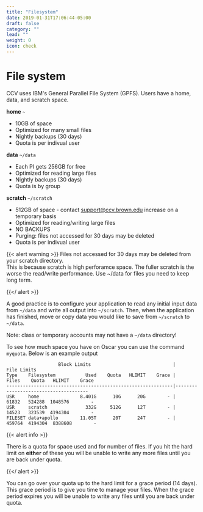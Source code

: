 ```yaml
---
title: "Filesystem"
date: 2019-01-31T17:06:44-05:00
draft: false
category: ""
lead: ""
weight: 0
icon: check
---
```


# File system

CCV uses IBM's General Parallel File System (GPFS).  Users have a home, data, 
and scratch space.


 **home** `~` 

 * 10GB of space
 * Optimized for many small files
 * Nightly backups (30 days)
 * Quota is per indivual user

 **data** `~/data`

 * Each PI gets 256GB for free
 * Optimized for reading large files
 * Nightly backups (30 days)
 * Quota is by group

 **scratch** `~/scratch`

 * 512GB of space - contact support@ccv.brown.edu increase on a temporary basis
 * Optimized for reading/writing large files
 * NO BACKUPS
 * Purging: files not accessed for 30 days may be deleted
 * Quota is per indivual user

{{< alert warning >}}
Files not accessed for 30 days may be deleted from your scratch directory.  
This is because scratch is high perforamce space. The fuller scratch is the worse
the read/write performance.  Use ~/data for files you need to keep long term.

{{</ alert >}}

A good practice is to configure your application to read any initial
input data from `~/data` and write all output into `~/scratch`. Then,
when the application has finished, move or copy data you would like to
save from `~/scratch` to `~/data`.

Note: class or temporary accounts may not have a `~/data` directory!

To see how much space you have on Oscar you can use the command
`myquota`. Below is an example output

                       Block Limits                              |           File Limits              
    Type    Filesystem           Used    Quota   HLIMIT    Grace |    Files    Quota   HLIMIT    Grace
    -------------------------------------------------------------|--------------------------------------
    USR     home               8.401G      10G      20G        - |    61832   524288  1048576        -
    USR     scratch              332G     512G      12T        - |    14523   323539  4194304        -
    FILESET data+apollo        11.05T      20T      24T        - |   459764  4194304  8388608        -

{{< alert info >}}

There is a quota for space used and for number of files.  If you hit the hard limit
on **either** of these you will be unable to write any more files until you are back under quota.

{{</ alert >}}

You can go over your quota up to the hard limit for a grace period
(14 days). This grace period is to give you time to manage your files.
When the grace period expires you will be unable to write any files
until you are back under quota.
